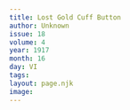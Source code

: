```yaml
---
title: Lost Gold Cuff Button
author: Unknown
issue: 18
volume: 4
year: 1917
month: 16
day: VI
tags:
layout: page.njk
image:
---
```

